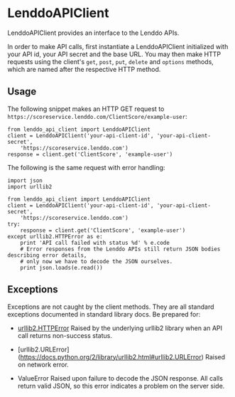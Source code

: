 LenddoAPIClient
===============

LenddoAPIClient provides an interface to the Lenddo APIs.

In order to make API calls, first instantiate a LenddoAPIClient initialized
with your API id, your API secret and the base URL. You may then make HTTP
requests using the client's `get`, `post`, `put`, `delete` and `options`
methods, which are named after the respective HTTP method.

Usage
-----

The following snippet makes an HTTP GET request to `https://scoreservice.lenddo.com/ClientScore/example-user`:

	from lenddo_api_client import LenddoAPIClient
	client = LenddoAPIClient('your-api-client-id', 'your-api-client-secret',
		'https://scoreservice.lenddo.com')
	response = client.get('ClientScore', 'example-user')

The following is the same request with error handling:

    import json
    import urllib2

	from lenddo_api_client import LenddoAPIClient
	client = LenddoAPIClient('your-api-client-id', 'your-api-client-secret',
		'https://scoreservice.lenddo.com')
    try:
        response = client.get('ClientScore', 'example-user')
    except urllib2.HTTPError as e:
        print 'API call failed with status %d' % e.code
        # Error responses from the Lenddo APIs still return JSON bodies describing error details,
        # only now we have to decode the JSON ourselves.
        print json.loads(e.read())
        

Exceptions
----------

Exceptions are not caught by the client methods. They are all standard exceptions documented
in standard library docs. Be prepared for:
* [urllib2.HTTPError](https://docs.python.org/2/library/urllib2.html#urllib2.HTTPError)
Raised by the underlying urllib2 library when an API call returns non-success status.

* [urllib2.URLError] (https://docs.python.org/2/library/urllib2.html#urllib2.URLError)
Raised on network error.

* ValueError
Raised upon failure to decode the JSON response. All calls return valid JSON, so this error indicates a problem
on the server side.

